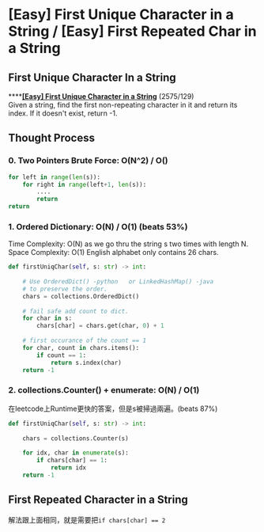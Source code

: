 # \[Easy\] First Unique Character in a String / \[Easy\] First Repeated Char in a String

## First Unique Character In a String

\*\*\*\*[**\[Easy\] First Unique Character in a String**](https://leetcode.com/problems/first-unique-character-in-a-string/)    \(2575/129\)  
Given a string, find the first non-repeating character in it and return its index. If it doesn't exist, return -1.

## Thought Process

### 0. Two Pointers Brute Force: O\(N^2\) / O\(\)

```python
for left in range(len(s)):
    for right in range(left+1, len(s)):
        ....
        return
return 
```

### 1. Ordered Dictionary: O\(N\) / O\(1\)   \(beats 53%\)

Time Complexity: O\(N\)    as we go thru the string s two times with length N.  
Space Complexity: O\(1\)   English alphabet only contains 26 chars.

```python
def firstUniqChar(self, s: str) -> int:
    
    # Use OrderedDict() -python   or LinkedHashMap() -java 
    # to preserve the order.
    chars = collections.OrderedDict()
    
    # fail safe add count to dict.
    for char in s:
        chars[char] = chars.get(char, 0) + 1
    
    # first occurance of the count == 1
    for char, count in chars.items():
        if count == 1:
            return s.index(char)
    return -1

```

### 2. collections.Counter\(\) + enumerate: O\(N\) / O\(1\)

在leetcode上Runtime更快的答案，但是s被掃過兩遍。\(beats 87%\)

```python
def firstUniqChar(self, s: str) -> int:
    
    chars = collections.Counter(s)
    
    for idx, char in enumerate(s):
        if chars[char] == 1:
            return idx
    return -1
```

## First Repeated Character in a String

解法跟上面相同，就是需要把`if chars[char] == 2`

